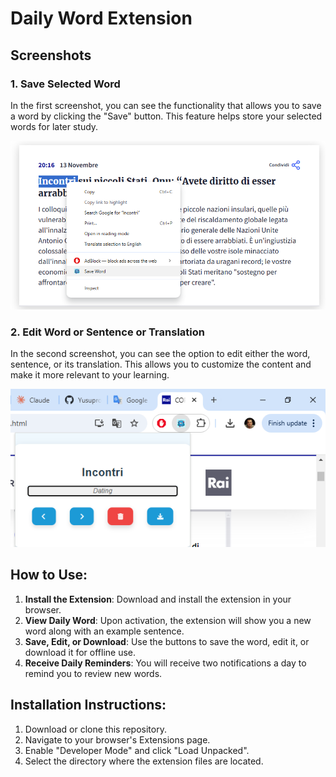# Daily Word Extension

## Screenshots

### 1. Save Selected Word
In the first screenshot, you can see the functionality that allows you to save a word by clicking the "Save" button. This feature helps store your selected words for later study.

![Save Word](1.png)

### 2. Edit Word or Sentence or Translation
In the second screenshot, you can see the option to edit either the word, sentence, or its translation. This allows you to customize the content and make it more relevant to your learning.

![Edit Word](2.png)

## How to Use:
1. **Install the Extension**: Download and install the extension in your browser.
2. **View Daily Word**: Upon activation, the extension will show you a new word along with an example sentence.
3. **Save, Edit, or Download**: Use the buttons to save the word, edit it, or download it for offline use.
4. **Receive Daily Reminders**: You will receive two notifications a day to remind you to review new words.


## Installation Instructions:
1. Download or clone this repository.
2. Navigate to your browser's Extensions page.
3. Enable "Developer Mode" and click "Load Unpacked".
4. Select the directory where the extension files are located.


